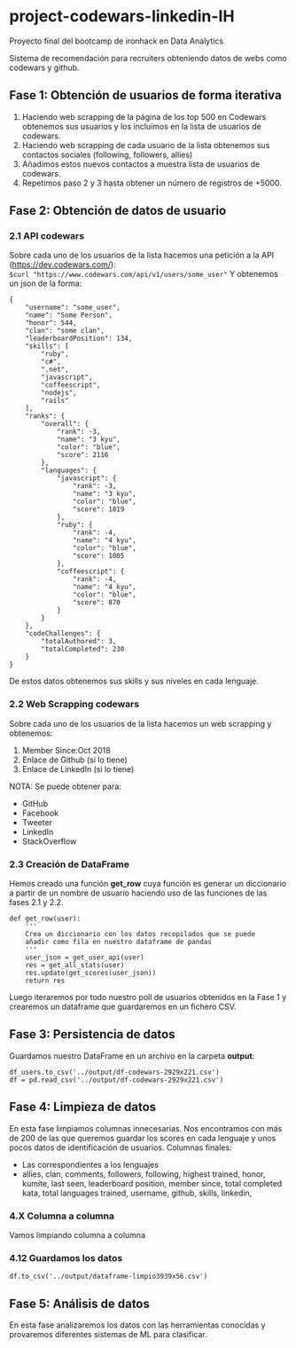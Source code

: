 # project-codewars-linkedin-IH
Proyecto final del bootcamp de ironhack en Data Analytics

Sistema de recomendación para recruiters obteniendo datos de webs como codewars y github. 

## Fase 1: Obtención de usuarios de forma iterativa

1. Haciendo web scrapping de la página de los top 500 en Codewars obtenemos sus usuarios y los incluimos en la lista de usuarios de codewars. 
2. Haciendo web scrapping de cada usuario de la lista obtenemos sus contactos sociales (following, followers, allies)
3. Añadimos estos nuevos contactos a muestra lista de usuarios de codewars. 
4. Repetimos paso 2 y 3 hasta obtener un número de registros de +5000. 

## Fase 2: Obtención de datos de usuario

### 2.1 API codewars
Sobre cada uno de los usuarios de la lista hacemos una petición a la API (https://dev.codewars.com/):  
```$curl "https://www.codewars.com/api/v1/users/some_user"```
Y obtenemos un json de la forma: 
```
{
    "username": "some_user",
    "name": "Some Person",
    "honor": 544,
    "clan": "some clan",
    "leaderboardPosition": 134,
    "skills": [
        "ruby",
        "c#",
        ".net",
        "javascript",
        "coffeescript",
        "nodejs",
        "rails"
    ],
    "ranks": {
        "overall": {
            "rank": -3,
            "name": "3 kyu",
            "color": "blue",
            "score": 2116
        },
        "languages": {
            "javascript": {
                "rank": -3,
                "name": "3 kyu",
                "color": "blue",
                "score": 1819
            },
            "ruby": {
                "rank": -4,
                "name": "4 kyu",
                "color": "blue",
                "score": 1005
            },
            "coffeescript": {
                "rank": -4,
                "name": "4 kyu",
                "color": "blue",
                "score": 870
            }
        }
    },
    "codeChallenges": {
        "totalAuthored": 3,
        "totalCompleted": 230
    }
}
```
De estos datos obtenemos sus skills y sus niveles en cada lenguaje. 
### 2.2 Web Scrapping codewars
Sobre cada uno de los usuarios de la lista hacemos un web scrapping y obtenemos: 
1. Member Since:Oct 2018
2. Enlace de Github (si lo tiene)
3. Enlace de LinkedIn (si lo tiene)

NOTA: Se puede obtener para: 
* GitHub
* Facebook
* Tweeter
* LinkedIn
* StackOverflow


### 2.3 Creación de DataFrame
Hemos creado una función **get_row** cuya función es generar un diccionario a partir de un nombre de usuario haciendo uso de las funciones de las fases 2.1 y 2.2. 
```
def get_row(user): 
    ''' 
    Crea un diccionario con los datos recopilados que se puede
    añadir como fila en nuestro dataframe de pandas
    '''
    user_json = get_user_api(user)
    res = get_all_stats(user)
    res.update(get_scores(user_json))
    return res
```
Luego iteraremos por todo nuestro poll de usuarios obtenidos en la Fase 1 y crearemos un dataframe que guardaremos en un fichero CSV.

## Fase 3: Persistencia de datos

Guardamos nuestro DataFrame en un archivo en la carpeta **output**: 
```
df_users.to_csv('../output/df-codewars-2929x221.csv')
df = pd.read_csv('../output/df-codewars-2929x221.csv')
```

## Fase 4: Limpieza de datos

En esta fase limpiamos columnas innecesarias. Nos encontramos con más de 200 de las que queremos guardar los scores en cada lenguaje y unos pocos datos de identificación de usuarios. Columnas finales: 
* Las correspondientes a los lenguajes
* allies, clan, comments, followers, following, highest trained, honor, kumite, last seen, leaderboard position, member since, total completed kata, total languages trained, username, github, skills, linkedin, 

### 4.X Columna a columna

Vamos limpiando columna a columna

### 4.12 Guardamos los datos
```
df.to_csv('../output/dataframe-limpio3939x56.csv')
``` 

## Fase 5: Análisis de datos

En esta fase analizaremos los datos con las herramientas conocidas y provaremos diferentes sistemas de ML para clasificar. 



